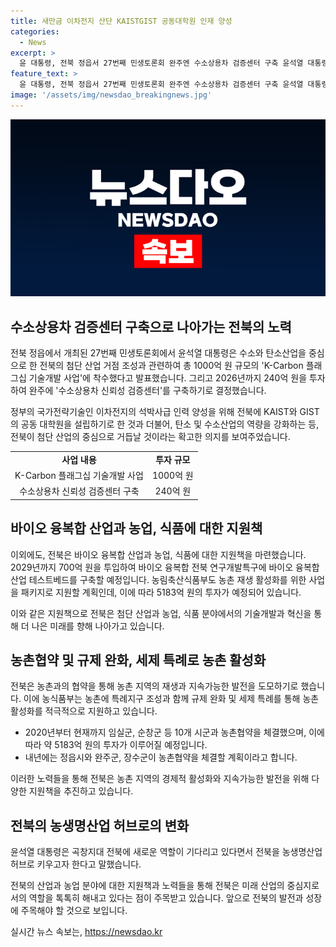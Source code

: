 ```yaml
---
title: 새만금 이차전지 산단 KAISTGIST 공동대학원 인재 양성
categories:
  - News
excerpt: >
  윤 대통령, 전북 정읍서 27번째 민생토론회 완주엔 수소상용차 검증센터 구축 윤석열 대통령이 18일 전북 정읍시에서 열린 27번째 민생토론회에서 전북을 첨단 산업의 중심으로 키우기 위한 계획을 발표했다. 대통령은 수소 및 탄소산업 강화와 함께 이차전지의 석박사급 인력 양성을 위해 KAIST와 GIST 공동대학원 설립, 바이오 융복합 산업 테스트베드 구축 등 대규모 프로젝트를 추진할 예정이다. 이에 따라 전북은 첨단 기술과 농생명산업을 육성하는 중심지로 주목받고 있다.
feature_text: >
  윤 대통령, 전북 정읍서 27번째 민생토론회 완주엔 수소상용차 검증센터 구축 윤석열 대통령이 18일 전북 정읍시에서 열린 27번째 민생토론회에서 전북을 첨단 산업의 중심으로 키우기 위한 계획을 발표했다. 대통령은 수소 및 탄소산업 강화와 함께 이차전지의 석박사급 인력 양성을 위해 KAIST와 GIST 공동대학원 설립, 바이오 융복합 산업 테스트베드 구축 등 대규모 프로젝트를 추진할 예정이다. 이에 따라 전북은 첨단 기술과 농생명산업을 육성하는 중심지로 주목받고 있다.
image: '/assets/img/newsdao_breakingnews.jpg'
---
```


<p><img src="/assets/img/newsdao_breakingnews.jpg" alt="cryptoinkorea 속보" /></p>

<h2 data-ke-size="size26">수소상용차 검증센터 구축으로 나아가는 전북의 노력</h2>

<p>전북 정읍에서 개최된 27번째 민생토론회에서 윤석열 대통령은 수소와 탄소산업을 중심으로 한 전북의 첨단 산업 거점 조성과 관련하여 총 1000억 원 규모의 'K-Carbon 플래그십 기술개발 사업'에 착수했다고 발표했습니다. 그리고 2026년까지 240억 원을 투자하여 완주에 '수소상용차 신뢰성 검증센터'를 구축하기로 결정했습니다.</p>

<p data-ke-size="size16">정부의 국가전략기술인 이차전지의 석박사급 인력 양성을 위해 전북에 KAIST와 GIST의 공동 대학원을 설립하기로 한 것과 더불어, 탄소 및 수소산업의 역량을 강화하는 등, 전북이 첨단 산업의 중심으로 거듭날 것이라는 확고한 의지를 보여주었습니다.</p>

<table>
  <tr>
    <td style="text-align: center; height: 17px;"><b>사업 내용</b></td>
    <td style="text-align: center; height: 17px;"><b>투자 규모</b></td>
  </tr>
  <tr>
    <td style="text-align: center; height: 17px;">K-Carbon 플래그십 기술개발 사업</td>
    <td style="text-align: center; height: 17px;">1000억 원</td>
  </tr>
  <tr>
    <td style="text-align: center; height: 17px;">수소상용차 신뢰성 검증센터 구축</td>
    <td style="text-align: center; height: 17px;">240억 원</td>
  </tr>
</table>

<h2 data-ke-size="size26">바이오 융복합 산업과 농업, 식품에 대한 지원책</h2>

<p>이외에도, 전북은 바이오 융복합 산업과 농업, 식품에 대한 지원책을 마련했습니다. 2029년까지 700억 원을 투입하여 바이오 융복합 전북 연구개발특구에 바이오 융복합 산업 테스트베드를 구축할 예정입니다. 농림축산식품부도 농촌 재생 활성화를 위한 사업을 패키지로 지원할 계획인데, 이에 따라 5183억 원의 투자가 예정되어 있습니다.</p>

<p data-ke-size="size16">이와 같은 지원책으로 전북은 첨단 산업과 농업, 식품 분야에서의 기술개발과 혁신을 통해 더 나은 미래를 향해 나아가고 있습니다.</p>

<h2 data-ke-size="size26">농촌협약 및 규제 완화, 세제 특례로 농촌 활성화</h2>

<p>전북은 농촌과의 협약을 통해 농촌 지역의 재생과 지속가능한 발전을 도모하기로 했습니다. 이에 농식품부는 농촌에 특례지구 조성과 함께 규제 완화 및 세제 특례를 통해 농촌 활성화를 적극적으로 지원하고 있습니다.</p>

<ul>
  <li>2020년부터 현재까지 임실군, 순창군 등 10개 시군과 농촌협약을 체결했으며, 이에 따라 약 5183억 원의 투자가 이루어질 예정입니다.</li>
  <li>내년에는 정읍시와 완주군, 장수군이 농촌협약을 체결할 계획이라고 합니다.</li>
</ul>

<p data-ke-size="size16">이러한 노력들을 통해 전북은 농촌 지역의 경제적 활성화와 지속가능한 발전을 위해 다양한 지원책을 추진하고 있습니다.</p>

<h2 data-ke-size="size26">전북의 농생명산업 허브로의 변화</h2>

<p>윤석열 대통령은 곡창지대 전북에 새로운 역할이 기다리고 있다면서 전북을 농생명산업 허브로 키우고자 한다고 말했습니다.</p>

<p data-ke-size="size16">전북의 산업과 농업 분야에 대한 지원책과 노력들을 통해 전북은 미래 산업의 중심지로서의 역할을 톡톡히 해내고 있다는 점이 주목받고 있습니다. 앞으로 전북의 발전과 성장에 주목해야 할 것으로 보입니다.</p>
실시간 뉴스 속보는, <a href="https://newsdao.kr" rel="dofollow">https://newsdao.kr</a>



